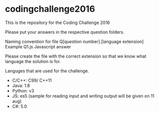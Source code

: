 # codingchallenge2016
This is the repository for the Coding Challenge 2016

Please put your answers in the respective question folders.

Naming convention for file
Q[question number].[language extension]
Example Q1.js Javascript answer

Please create the file with the correct extension so that we know what language the solution is for. 

Languges that are used for the challenge.
-	C/C++: C99/ C++11 
-	Java: 1.8
-	Python: v3
-	JS: es5 (sample for reading input and writing output will be given on 11 aug)
-	C#: 5.0

